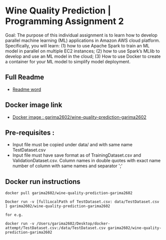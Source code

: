 # Wine Quality Prediction | Programming Assignment 2

Goal: The purpose of this individual assignment is to learn how to develop parallel machine learning (ML) applications in Amazon AWS cloud platform. Specifically, you will learn: (1) how to use Apache Spark to train an ML model in parallel on multiple EC2 instances; (2) how to use Spark’s MLlib to develop and use an ML model in the cloud; (3) How to use Docker to create a container for your ML model to simplify model deployment.

## Full Readme 
* [Readme word](https://github.com/Garima-njit/Wine-quality-prediction-model/blob/main/winequality/ReadMe_doc.docx)

## Docker image link
* [Docker image : garima2602/wine-quality-prediction-garima2602](https://hub.docker.com/repository/docker/garima2602/wine-quality-prediction-garima2602)


## Pre-requisites :
* Input file must be copied under data/ and with same name TestDataset.csv
* Input file must have save format as of TrainingDataset.csv and ValidationDataset.csv. Column names in double quotes with exact name number of column with same names and separator ';'




## Docker run instructions
````
docker pull garima2602/wine-quality-prediction-garima2602

Docker run -v [fullLocalPath of TestDataset.csv: data/TestDataset.csv ] garima2602/wine-quality-prediction-garima2602

for e.g.

docker run -v /Users/garima2602/Desktop/docker-attempt/TestDataset.csv:/data/TestDataset.csv garima2602/wine-quality-prediction-garima2602
```` 

